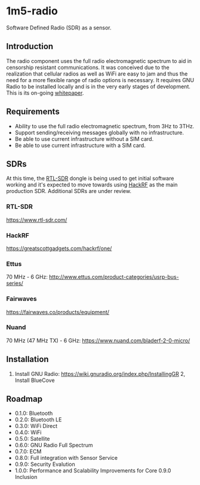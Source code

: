 # 1m5-radio
Software Defined Radio (SDR) as a sensor.

## Introduction
The radio component uses the full radio electromagnetic spectrum to aid in censorship resistant communications.
It was conceived due to the realization that cellular radios as well as WiFi are easy to jam and thus the need 
for a more flexible range of radio options is necessary. 
It requires GNU Radio to be installed locally and is in the very early stages of development.
This is its on-going [whitepaper](1M5-Radio-Whitepaper.md).

## Requirements

* Ability to use the full radio electromagnetic spectrum, from 3Hz to 3THz.
* Support sending/receiving messages globally with no infrastructure.
* Be able to use current infrastructure without a SIM card.
* Be able to use current infrastructure with a SIM card.

## SDRs
At this time, the [RTL-SDR](https://www.rtl-sdr.com/) dongle is being used to get initial software working and
it's expected to move towards using [HackRF](https://greatscottgadgets.com/hackrf/one/)
as the main production SDR. Additional SDRs are under review.

### RTL-SDR
https://www.rtl-sdr.com/

### HackRF
https://greatscottgadgets.com/hackrf/one/

### Ettus
70 MHz - 6 GHz: http://www.ettus.com/product-categories/usrp-bus-series/

### Fairwaves
https://fairwaves.co/products/equipment/

### Nuand
70 MHz (47 MHz TX) - 6 GHz: https://www.nuand.com/bladerf-2-0-micro/

## Installation
1. Install GNU Radio: https://wiki.gnuradio.org/index.php/InstallingGR
2, Install BlueCove

## Roadmap

* 0.1.0: Bluetooth
* 0.2.0: Bluetooth LE
* 0.3.0: WiFi Direct
* 0.4.0: WiFi
* 0.5.0: Satellite
* 0.6.0: GNU Radio Full Spectrum
* 0.7.0: ECM
* 0.8.0: Full integration with Sensor Service
* 0.9.0: Security Evalution
* 1.0.0: Performance and Scalability Improvements for Core 0.9.0 Inclusion